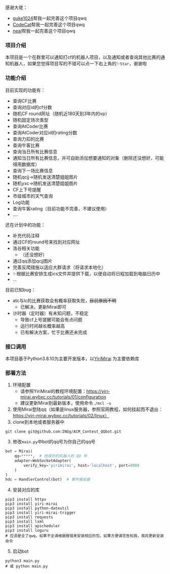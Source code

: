 感谢大佬：
* [guke1024](https://github.com/guke1024)帮我一起完善这个项目qwq
* [CodeCat](https://github.com/CodeCat-maker)帮我一起完善这个项目qwq
* [neal](https://github.com/neal2018)帮我一起完善这个项目qwq

### 项目介绍
本项目是一个在群里可以通知打cf的机器人项目，以及通知或者查询其他比赛的通知机器人，如果您觉得项目写的不错可以点一下右上角的✨`Star`，谢谢啦


### 功能介绍
目前实现的功能有：
* 查询CF比赛
* 查询对应id的cf分数
* 随机CF round网址（随机近180天到3年内的vp）
* 随机固定场次类型
* 查询AtCoder比赛
* 查询AtCoder对应id的rating分数
* 查询力扣的比赛
* 查询牛客比赛
* 查询当日所有比赛信息
* 通知当日所有比赛信息，并可自助添加想要通知的对象（删除还没想好，可能得用数据库）
* 查询下一场比赛信息
* 随机qcjj->随机发送清楚姐姐图片
* 随机yxc->随机发送清楚姐姐图片
* CF上下号提醒
* 市级城市的天气查询
* Log功能
* 查询牛客rating（目前功能不完善，不建议使用）
* ....

还在计划中的功能：
* 补充代码注释
* 通过CF的round号来找到对应网址
* 洛谷相关功能
  * （还没想好）
* 通过qq添加qcjj图片
* 完善反爬措施以适应大群请求（将请求本地化）
* ✨根据比赛安排生成ics文件并提供下载，以便自动将日程加载到电脑日历中
* ...

目前已知bug：
* atc与lc的比赛获取会有概率获取失败，~~目前原因不明~~
  * 已解决，更新Mirai即可
* 计时器（定时器）有未知问题，不稳定
  * 导致cf上号提醒可能会有点问题
  * 运行时间越长概率越高
  * 已有解决方案，忙于比赛还未完成

### 接口调用
本项目基于Python3.8.10为主要开发版本，以[YiriMirai](https://github.com/YiriMiraiProject/YiriMirai) 为主要依赖库

### 部署方法

1. 环境配置
   * 请参照YiriMirai的教程环境配置：https://yiri-mirai.wybxc.cc/tutorials/01/configuration
   * 建议更新Mirai到最新版本，使用命令`./mcl -u`
2. 使用Mirai登陆qq（如果是linux服务器，参照官网教程，如何挂起而不退出：https://yiri-mirai.wybxc.cc/tutorials/02/linux）
3. clone到本地或者服务器中
~~~shell
git clone git@github.com:INGg/ACM_Contest_QQbot.git
~~~
3. 修改`main.py`中bot的qq号为你自己的qq号
~~~python
bot = Mirai(
    qq=*****,  # 改成你的机器人的 QQ 号
    adapter=WebSocketAdapter(
        verify_key='yirimirai', host='localhost', port=8080
    )
)
hdc = HandlerControl(bot)  # 事件接收器
~~~
4. 安装对应的库
~~~shell
pip3 install httpx
pip3 install yiri-mirai
pip3 install python-dateutil
pip3 install yiri-mirai-trigger
pip3 install requests
pip3 install lxml
pip3 install apscheduler
pip3 install loguru
# 应该是全了qwq，如果不全请根据报错来安装相应的包，如果方便请您告知我，我将更新安装命令
~~~

5. 启动bot
~~~shell
python3 main.py
# 或 python main.py
~~~